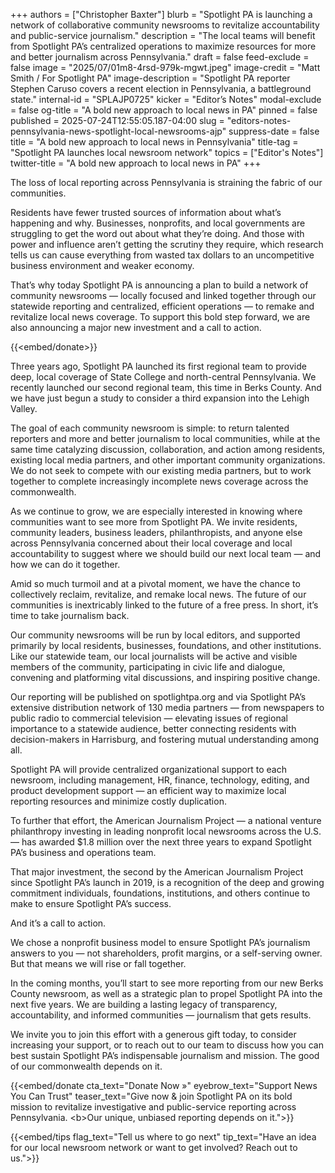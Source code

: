 +++
authors = ["Christopher Baxter"]
blurb = "Spotlight PA is launching a network of collaborative community newsrooms to revitalize accountability and public-service journalism."
description = "The local teams will benefit from Spotlight PA’s centralized operations to maximize resources for more and better journalism across Pennsylvania."
draft = false
feed-exclude = false
image = "2025/07/01m8-4rsd-979k-mgwt.jpeg"
image-credit = "Matt Smith / For Spotlight PA"
image-description = "Spotlight PA reporter Stephen Caruso covers a recent election in Pennsylvania, a battleground state."
internal-id = "SPLAJP0725"
kicker = "Editor’s Notes"
modal-exclude = false
og-title = "A bold new approach to local news in PA"
pinned = false
published = 2025-07-24T12:55:05.187-04:00
slug = "editors-notes-pennsylvania-news-spotlight-local-newsrooms-ajp"
suppress-date = false
title = "A bold new approach to local news in Pennsylvania"
title-tag = "Spotlight PA launches local newsroom network"
topics = ["Editor's Notes"]
twitter-title = "A bold new approach to local news in PA"
+++

The loss of local reporting across Pennsylvania is straining the fabric of our communities.

Residents have fewer trusted sources of information about what’s happening and why. Businesses, nonprofits, and local governments are struggling to get the word out about what they’re doing. And those with power and influence aren’t getting the scrutiny they require, which research tells us can cause everything from wasted tax dollars to an uncompetitive business environment and weaker economy.

That’s why today Spotlight PA is announcing a plan to build a network of community newsrooms — locally focused and linked together through our statewide reporting and centralized, efficient operations — to remake and revitalize local news coverage. To support this bold step forward, we are also announcing a major new investment and a call to action.

{{<embed/donate>}}

Three years ago, Spotlight PA launched its first regional team to provide deep, local coverage of State College and north-central Pennsylvania. We recently launched our second regional team, this time in Berks County. And we have just begun a study to consider a third expansion into the Lehigh Valley.

The goal of each community newsroom is simple: to return talented reporters and more and better journalism to local communities, while at the same time catalyzing discussion, collaboration, and action among residents, existing local media partners, and other important community organizations. We do not seek to compete with our existing media partners, but to work together to complete increasingly incomplete news coverage across the commonwealth.

As we continue to grow, we are especially interested in knowing where communities want to see more from Spotlight PA. We invite residents, community leaders, business leaders, philanthropists, and anyone else across Pennsylvania concerned about their local coverage and local accountability to suggest where we should build our next local team — and how we can do it together.

Amid so much turmoil and at a pivotal moment, we have the chance to collectively reclaim, revitalize, and remake local news. The future of our communities is inextricably linked to the future of a free press. In short, it’s time to take journalism back.

Our community newsrooms will be run by local editors, and supported primarily by local residents, businesses, foundations, and other institutions. Like our statewide team, our local journalists will be active and visible members of the community, participating in civic life and dialogue, convening and platforming vital discussions, and inspiring positive change.

Our reporting will be published on spotlightpa.org and via Spotlight PA’s extensive distribution network of 130 media partners — from newspapers to public radio to commercial television — elevating issues of regional importance to a statewide audience, better connecting residents with decision-makers in Harrisburg, and fostering mutual understanding among all.

Spotlight PA will provide centralized organizational support to each newsroom, including management, HR, finance, technology, editing, and product development support — an efficient way to maximize local reporting resources and minimize costly duplication.

To further that effort, the American Journalism Project — a national venture philanthropy investing in leading nonprofit local newsrooms across the U.S. — has awarded $1.8 million over the next three years to expand Spotlight PA’s business and operations team.

That major investment, the second by the American Journalism Project since Spotlight PA’s launch in 2019, is a recognition of the deep and growing commitment individuals, foundations, institutions, and others continue to make to ensure Spotlight PA’s success.

And it’s a call to action.

We chose a nonprofit business model to ensure Spotlight PA’s journalism answers to you — not shareholders, profit margins, or a self-serving owner. But that means we will rise or fall together.

In the coming months, you’ll start to see more reporting from our new Berks County newsroom, as well as a strategic plan to propel Spotlight PA into the next five years. We are building a lasting legacy of transparency, accountability, and informed communities — journalism that gets results.

We invite you to join this effort with a generous gift today, to consider increasing your support, or to reach out to our team to discuss how you can best sustain Spotlight PA’s indispensable journalism and mission. The good of our commonwealth depends on it.

{{<embed/donate cta_text="Donate Now »" eyebrow_text="Support News You Can Trust" teaser_text="Give now &amp; join Spotlight PA on its bold mission to revitalize investigative and public-service reporting across Pennsylvania. &lt;b&gt;Our unique, unbiased reporting depends on it.">}}

{{<embed/tips flag_text="Tell us where to go next" tip_text="Have an idea for our local newsroom network or want to get involved? Reach out to us.">}}
